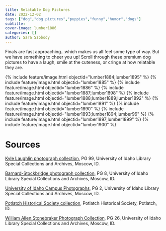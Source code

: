 ```yaml
---
title: Relatable Dog Pictures
date: 2022-12-02
tags: ["dog","dog pictures","puppies","funny","humor","dogs"]
subtitle: 
cover-image: lumber1886
categories: []
author: Sara Szobody
---
```


Finals are fast approaching...which makes us all feel some type of way. But we have something to cheer you up! Scroll through these premium dog pictures to have a laugh, smile at the cuteness, or cringe at how relatable they are. 

{% include feature/image.html objectid="lumber1884;lumber1895" %}
{% include feature/image.html objectid="lumber1885" %}
{% include feature/image.html objectid="lumber1886" %}
{% include feature/image.html objectid="lumber1887;lumber1898" %}
{% include feature/image.html objectid="lumber1888;lumber1889;lumber1892" %}
{% include feature/image.html objectid="lumber1891" %}
{% include feature/image.html objectid="lumber1890" %}
{% include feature/image.html objectid="lumber1893;lumber1894;lumber96" %}
{% include feature/image.html objectid="lumber1897;lumber1899" %}
{% include feature/image.html objectid="lumber1900" %}

# Sources

[Kyle Laughlin photograph collection](https://archiveswest.orbiscascade.org/ark:80444/xv333521), PG 99, University of Idaho Library Special Collections and Archives, Moscow, ID.

[Barnard-Stockbridge photograph collection](https://archiveswest.orbiscascade.org/ark:80444/xv407875), PG 8, University of Idaho Library Special Collections and Archives, Moscow, ID.

[University of Idaho Campus Photographs](https://www.lib.uidaho.edu/digital/campus/), PG 2, University of Idaho Library Special Collections and Archives, Moscow, ID.

[Potlatch Historical Society collection](https://www.lib.uidaho.edu/digital/phs/), Potlatch Historical Society, Potlatch, ID.

[William Allen Stonebraker Photograph Collection](https://archiveswest.orbiscascade.org/ark:80444/xv882414), PG 26, University of Idaho Library Special Collections and Archives, Moscow, ID.
